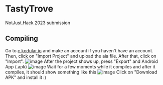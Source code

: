 # TastyTrove
NotJust.Hack 2023 submission

## Compiling
Go to [c.kodular.io](https://c.kodular.io/) and make an account if you haven't have an account. Then, click on "Import Project" and upload the aia file. After that, click on "Import".
![image](https://github.com/dave9123/tastytrove_app/assets/91056752/7fb60df4-b95a-4716-be4b-cbad39b7b765)
After the project shows up, press "Export" and Android App (.apk)
![image](https://github.com/dave9123/tastytrove_app/assets/91056752/cf1e9dc4-3cce-465b-a36a-bd0d700f78d3)
Wait for a few moments while it compiles and after it compiles, it should show something like this
![image](https://github.com/dave9123/tastytrove_app/assets/91056752/4f28c4e3-86a4-437e-ada0-24b088134442)
Click on "Download APK" and install it :)
